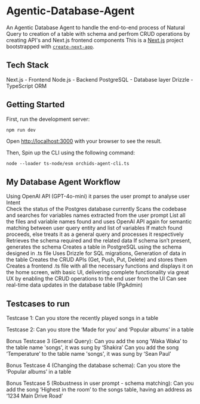 # Agentic-Database-Agent
An Agentic Database Agent to handle the end-to-end process of Natural Query to creation of a table with schema and perfrom CRUD operations by creating API's and Next.js frontend components
This is a [Next.js](https://nextjs.org) project bootstrapped with [`create-next-app`](https://nextjs.org/docs/app/api-reference/cli/create-next-app).

## Tech Stack
Next.js - Frontend
Node.js - Backend
PostgreSQL - Database layer
Drizzle - TypeScript ORM

## Getting Started

First, run the development server:

```bash
npm run dev
```
Open [http://localhost:3000](http://localhost:3000) with your browser to see the result.

Then, Spin up the CLI using the following command:

```
node --loader ts-node/esm orchids-agent-cli.ts
```

## My Database Agent Workflow
Using OpenAI API (GPT-4o-mini) it parses the user prompt to analyse user Intent \
Check the status of the Postgres database currently
Scans the codebase and searches for variables names extracted from the user prompt
List all the files and variable names found and uses OpenAI API again for semantic matching between user query entity and list of variables 
If match found proceeds, else treats it as a general query and processes it respectively
Retrieves the schema required and the related data
If schema isn’t present, generates the schema
Creates a table in PostgreSQL using the schema designed in .ts file
Uses Drizzle for SQL migrations, Generation of data in the table
Creates the CRUD APIs (Get, Push, Put, Delete) and stores them
Creates a frontend .ts file with all the necessary functions and displays it on the home screen, with basic UI, delivering complete functionality via great UX by enabling the CRUD operations to the end user from the UI
Can see real-time data updates in the database table (PgAdmin)


## Testcases to run

Testcase 1: 
Can you store the recently played songs in a table

Testcase 2: 
Can you store the ‘Made for you’ and ‘Popular albums’ in a table

Bonus Testcase 3 (General Query): 
Can you add the song ‘Waka Waka’ to the table name 'songs', it was sung by ‘Shakira’
Can you add the song ‘Temperature’ to the table name 'songs', it was sung by ‘Sean Paul’

Bonus Testcase 4 (Changing the database schema): 
Can you store the ‘Popular albums’ in a table

Bonus Testcase 5 (Robustness in user prompt - schema matching): 
Can you add the song ‘Highest in the room’ to the songs table, having an address as ‘1234 Main Drive Road’


